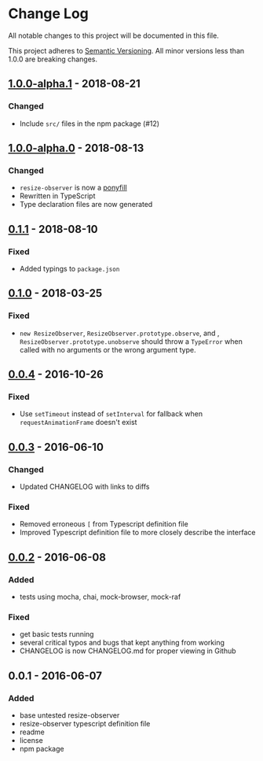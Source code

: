 # Change Log
All notable changes to this project will be documented in this file.

This project adheres to [Semantic Versioning](http://semver.org/).
All minor versions less than 1.0.0 are breaking changes.

## [1.0.0-alpha.1] - 2018-08-21
### Changed
- Include `src/` files in the npm package (#12)

## [1.0.0-alpha.0] - 2018-08-13
### Changed
- `resize-observer` is now a [ponyfill](https://ponyfill.com)
- Rewritten in TypeScript
- Type declaration files are now generated

## [0.1.1] - 2018-08-10
### Fixed
- Added typings to `package.json`

## [0.1.0] - 2018-03-25
### Fixed
- `new ResizeObserver`, `ResizeObserver.prototype.observe`, and , `ResizeObserver.prototype.unobserve` should throw a `TypeError` when called with no arguments or the wrong argument type.

## [0.0.4] - 2016-10-26
### Fixed
- Use `setTimeout` instead of `setInterval` for fallback when `requestAnimationFrame` doesn't exist

## [0.0.3] - 2016-06-10
### Changed
- Updated CHANGELOG with links to diffs

### Fixed
- Removed erroneous `[` from Typescript definition file
- Improved Typescript definition file to more closely describe the interface

## [0.0.2] - 2016-06-08
### Added
- tests using mocha, chai, mock-browser, mock-raf

### Fixed
- get basic tests running
- several critical typos and bugs that kept anything from working
- CHANGELOG is now CHANGELOG.md for proper viewing in Github

## 0.0.1 - 2016-06-07
### Added
- base untested resize-observer
- resize-observer typescript definition file
- readme
- license
- npm package

[1.0.0-alpha.1]: https://github.com/pelotoncycle/resize-observer/compare/v1.0.0-alpha.0...v1.0.0-alpha.1
[1.0.0-alpha.0]: https://github.com/pelotoncycle/resize-observer/compare/v0.1.1...v1.0.0-alpha.0
[0.1.1]: https://github.com/pelotoncycle/resize-observer/compare/v0.1.0...v0.1.1
[0.1.0]: https://github.com/pelotoncycle/resize-observer/compare/v0.0.4...v0.1.0
[0.0.4]: https://github.com/pelotoncycle/resize-observer/compare/v0.0.3...v0.0.4
[0.0.3]: https://github.com/pelotoncycle/resize-observer/compare/v0.0.2...v0.0.3
[0.0.2]: https://github.com/pelotoncycle/resize-observer/compare/v0.0.1...v0.0.2
